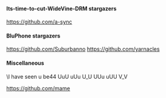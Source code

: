 #### Its-time-to-cut-WideVine-DRM stargazers

https://github.com/a-sync

#### BluPhone stargazers

https://github.com/Suburbanno
https://github.com/yarnacles

#### Miscellaneous

\I have seen u be44 UuU uUu U_U UUu uUU V_V

https://github.com/mame

